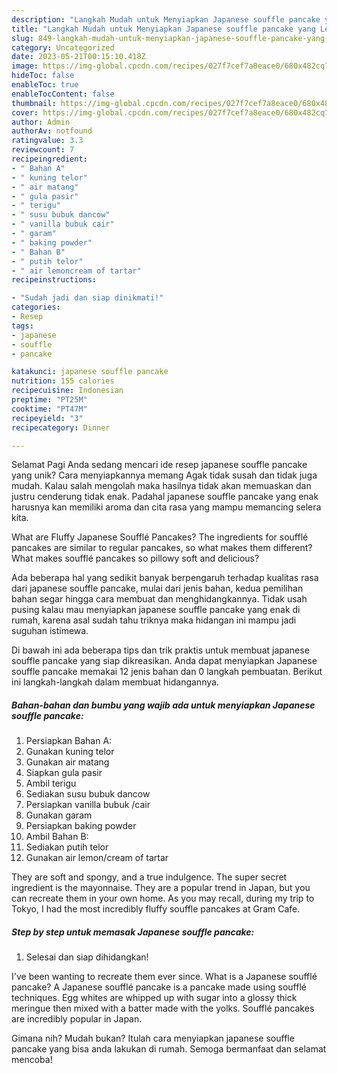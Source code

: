 ```yaml
---
description: "Langkah Mudah untuk Menyiapkan Japanese souffle pancake yang Lezat"
title: "Langkah Mudah untuk Menyiapkan Japanese souffle pancake yang Lezat"
slug: 849-langkah-mudah-untuk-menyiapkan-japanese-souffle-pancake-yang-lezat
category: Uncategorized
date: 2023-05-21T00:15:10.418Z
image: https://img-global.cpcdn.com/recipes/027f7cef7a8eace0/680x482cq70/japanese-souffle-pancake-foto-resep-utama.jpg
hideToc: false
enableToc: true
enableTocContent: false
thumbnail: https://img-global.cpcdn.com/recipes/027f7cef7a8eace0/680x482cq70/japanese-souffle-pancake-foto-resep-utama.jpg
cover: https://img-global.cpcdn.com/recipes/027f7cef7a8eace0/680x482cq70/japanese-souffle-pancake-foto-resep-utama.jpg
author: Admin
authorAv: notfound
ratingvalue: 3.3
reviewcount: 7
recipeingredient:
- " Bahan A"
- " kuning telor"
- " air matang"
- " gula pasir"
- " terigu"
- " susu bubuk dancow"
- " vanilla bubuk cair"
- " garam"
- " baking powder"
- " Bahan B"
- " putih telor"
- " air lemoncream of tartar"
recipeinstructions:

- "Sudah jadi dan siap dinikmati!"
categories:
- Resep
tags:
- japanese
- souffle
- pancake

katakunci: japanese souffle pancake 
nutrition: 155 calories
recipecuisine: Indonesian
preptime: "PT25M"
cooktime: "PT47M"
recipeyield: "3"
recipecategory: Dinner

---
```



Selamat Pagi Anda sedang mencari ide resep japanese souffle pancake yang unik? Cara menyiapkannya memang Agak tidak susah dan tidak juga mudah. Kalau salah mengolah maka hasilnya tidak akan memuaskan dan justru cenderung tidak enak. Padahal japanese souffle pancake yang enak harusnya kan memiliki aroma dan cita rasa yang mampu memancing selera kita.


What are Fluffy Japanese Soufflé Pancakes? The ingredients for soufflé pancakes are similar to regular pancakes, so what makes them different? What makes soufflé pancakes so pillowy soft and delicious?

Ada beberapa hal yang sedikit banyak berpengaruh terhadap kualitas rasa dari japanese souffle pancake, mulai dari jenis bahan, kedua pemilihan bahan segar hingga cara membuat dan menghidangkannya. Tidak usah pusing kalau mau menyiapkan japanese souffle pancake yang enak di rumah, karena asal sudah tahu triknya maka hidangan ini mampu jadi suguhan istimewa.


Di bawah ini ada beberapa tips dan trik praktis untuk membuat japanese souffle pancake yang siap dikreasikan. Anda dapat menyiapkan Japanese souffle pancake memakai 12 jenis bahan dan 0 langkah pembuatan. Berikut ini langkah-langkah dalam membuat hidangannya.

<!--inarticleads1-->

##### Bahan-bahan dan bumbu yang wajib ada untuk menyiapkan Japanese souffle pancake:

1. Persiapkan  Bahan A:
1. Gunakan  kuning telor
1. Gunakan  air matang
1. Siapkan  gula pasir
1. Ambil  terigu
1. Sediakan  susu bubuk dancow
1. Persiapkan  vanilla bubuk /cair
1. Gunakan  garam
1. Persiapkan  baking powder
1. Ambil  Bahan B:
1. Sediakan  putih telor
1. Gunakan  air lemon/cream of tartar


They are soft and spongy, and a true indulgence. The super secret ingredient is the mayonnaise. They are a popular trend in Japan, but you can recreate them in your own home. As you may recall, during my trip to Tokyo, I had the most incredibly fluffy souffle pancakes at Gram Cafe. 

<!--inarticleads2-->

##### Step by step untuk memasak Japanese souffle pancake:


1. Selesai dan siap dihidangkan!

I&#39;ve been wanting to recreate them ever since. What is a Japanese soufflé pancake? A Japanese soufflé pancake is a pancake made using soufflé techniques. Egg whites are whipped up with sugar into a glossy thick meringue then mixed with a batter made with the yolks. Soufflé pancakes are incredibly popular in Japan. 

Gimana nih? Mudah bukan? Itulah cara menyiapkan japanese souffle pancake yang bisa anda lakukan di rumah. Semoga bermanfaat dan selamat mencoba!
